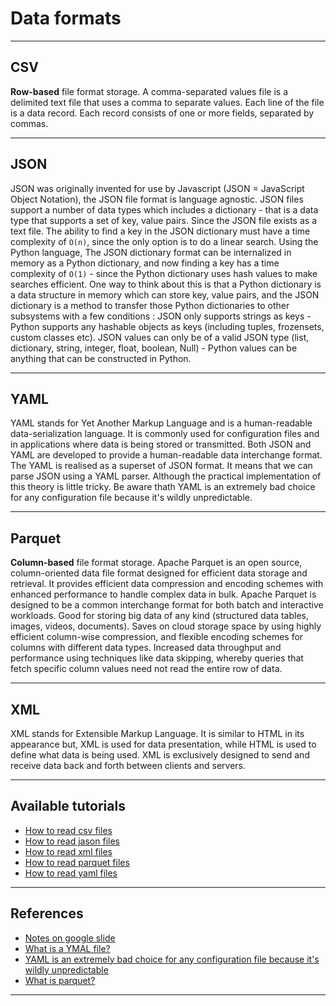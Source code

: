 # Data formats
***

## CSV
**Row-based** file format storage. A comma-separated values file is a delimited text file that uses a comma to separate values. Each line of the file is a data record. Each record consists of one or more fields, separated by commas. 
***

## JSON
JSON was originally invented for use by Javascript (JSON = JavaScript Object Notation), the JSON file format is language agnostic. JSON files support a number of data types which includes a dictionary - that is a data type that supports a set of key, value pairs. Since the JSON file exists as a text file. The ability to find a key in the JSON dictionary must have a time complexity of `O(n)`, since the only option is to do a linear search. Using the Python language, The JSON dictionary format can be internalized in memory as a Python dictionary, and now finding a key has a time complexity of `O(1)` - since the Python dictionary uses hash values to make searches efficient. One way to think about this is that a Python dictionary is a data structure in memory which can store key, value pairs, and the JSON dictionary is a method to transfer those Python dictionaries to other subsystems with a few conditions : JSON only supports strings as keys - Python supports any hashable objects as keys (including tuples, frozensets, custom classes etc). JSON values can only be of a valid JSON type (list, dictionary, string, integer, float, boolean, Null) - Python values can be anything that can be constructed in Python.
***

## YAML
YAML stands for Yet Another Markup Language and is a human-readable data-serialization language. It is commonly used for configuration files and in applications where data is being stored or transmitted. Both JSON and YAML are developed to provide a human-readable data interchange format. The YAML is realised as a superset of JSON format. It means that we can parse JSON using a YAML parser. Although the practical implementation of this theory is little tricky. Be aware thath YAML is an extremely bad choice for any configuration file because it's wildly unpredictable.
***

## Parquet
**Column-based** file format storage. Apache Parquet is an open source, column-oriented data file format designed for efficient data storage and retrieval. It provides efficient data compression and encoding schemes with enhanced performance to handle complex data in bulk. Apache Parquet is designed to be a common interchange format for both batch and interactive workloads. Good for storing big data of any kind (structured data tables, images, videos, documents). Saves on cloud storage space by using highly efficient column-wise compression, and flexible encoding schemes for columns with different data types. Increased data throughput and performance using techniques like data skipping, whereby queries that fetch specific column values need not read the entire row of data.
***

## XML
XML stands for Extensible Markup Language. It is similar to HTML in its appearance but, XML is used for data presentation, while HTML is used to define what data is being used. XML is exclusively designed to send and receive data back and forth between clients and servers.
***


## Available tutorials
- [How to read csv files](https://github.com/kyaiooiayk/Data-Format-Notes/blob/main/tutorials/GitHub_MD_rendering/How%20to%20read%20csv%20files.ipynb)
- [How to read jason files](https://github.com/kyaiooiayk/Data-Format-Notes/blob/main/tutorials/GitHub_MD_rendering/How%20to%20read%20jason%20files.ipynb)
- [How to read xml files](https://github.com/kyaiooiayk/Data-Format-Notes/blob/main/tutorials/GitHub_MD_rendering/How%20to%20read%20xml%20files.ipynb)
- [How to read parquet files](https://github.com/kyaiooiayk/Data-Format-Notes/blob/main/tutorials/GitHub_MD_rendering/How%20to%20read%20parquet%20files.ipynb)
- [How to read yaml files](https://github.com/kyaiooiayk/Data-Format-Notes/blob/main/tutorials/GitHub_MD_rendering/How%20to%20read%20yaml%20files.ipynb)
***

## References
- [Notes on google slide](https://drive.google.com/drive/u/0/folders/1ozg7LuoK2Sn35W-CKMEy5RB3IICiX2Og)
- [What is a YMAL file?](https://docs.fileformat.com/programming/yaml/)
- [YAML is an extremely bad choice for any configuration file because it's wildly unpredictable](https://tomswirly.medium.com/yaml-is-an-extremely-bad-choice-for-any-configuration-file-because-its-wildly-unpredictable-d37969d20fef)
- [What is parquet?](https://www.databricks.com/glossary/what-is-parquet)
***
